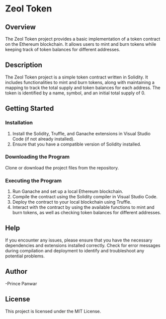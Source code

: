 # Zeol Token

## Overview

The Zeol Token project provides a basic implementation of a token contract on the Ethereum blockchain. It allows users to mint and burn tokens while keeping track of token balances for different addresses.

## Description

The Zeol Token project is a simple token contract written in Solidity. It includes functionalities to mint and burn tokens, along with maintaining a mapping to track the total supply and token balances for each address. The token is identified by a name, symbol, and an initial total supply of 0.

## Getting Started

### Installation

1. Install the Solidity, Truffle, and Ganache extensions in Visual Studio Code (if not already installed).
2. Ensure that you have a compatible version of Solidity installed.

### Downloading the Program

Clone or download the project files from the repository.

### Executing the Program

1. Run Ganache and set up a local Ethereum blockchain.
2. Compile the contract using the Solidity compiler in Visual Studio Code.
3. Deploy the contract to your local blockchain using Truffle.
4. Interact with the contract by using the available functions to mint and burn tokens, as well as checking token balances for different addresses.

## Help

If you encounter any issues, please ensure that you have the necessary dependencies and extensions installed correctly. Check for error messages during compilation and deployment to identify and troubleshoot any potential problems.

## Author
-Prince Panwar


## License

This project is licensed under the MIT License.

